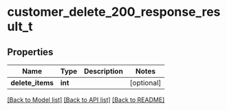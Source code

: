 # customer_delete_200_response_result_t

## Properties
Name | Type | Description | Notes
------------ | ------------- | ------------- | -------------
**delete_items** | **int** |  | [optional] 

[[Back to Model list]](../README.md#documentation-for-models) [[Back to API list]](../README.md#documentation-for-api-endpoints) [[Back to README]](../README.md)


